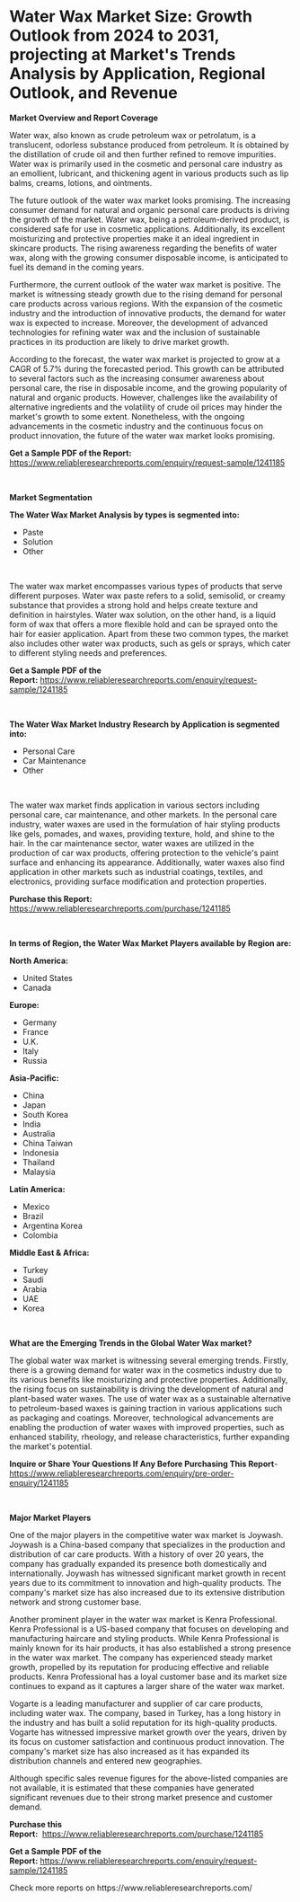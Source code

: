 <p><h1>Water Wax Market Size: Growth Outlook from 2024 to 2031, projecting at Market's Trends Analysis by Application, Regional Outlook, and Revenue</h1></p><p><strong>Market Overview and Report Coverage</strong></p>
<p><p>Water wax, also known as crude petroleum wax or petrolatum, is a translucent, odorless substance produced from petroleum. It is obtained by the distillation of crude oil and then further refined to remove impurities. Water wax is primarily used in the cosmetic and personal care industry as an emollient, lubricant, and thickening agent in various products such as lip balms, creams, lotions, and ointments.</p><p>The future outlook of the water wax market looks promising. The increasing consumer demand for natural and organic personal care products is driving the growth of the market. Water wax, being a petroleum-derived product, is considered safe for use in cosmetic applications. Additionally, its excellent moisturizing and protective properties make it an ideal ingredient in skincare products. The rising awareness regarding the benefits of water wax, along with the growing consumer disposable income, is anticipated to fuel its demand in the coming years.</p><p>Furthermore, the current outlook of the water wax market is positive. The market is witnessing steady growth due to the rising demand for personal care products across various regions. With the expansion of the cosmetic industry and the introduction of innovative products, the demand for water wax is expected to increase. Moreover, the development of advanced technologies for refining water wax and the inclusion of sustainable practices in its production are likely to drive market growth.</p><p>According to the forecast, the water wax market is projected to grow at a CAGR of 5.7% during the forecasted period. This growth can be attributed to several factors such as the increasing consumer awareness about personal care, the rise in disposable income, and the growing popularity of natural and organic products. However, challenges like the availability of alternative ingredients and the volatility of crude oil prices may hinder the market's growth to some extent. Nonetheless, with the ongoing advancements in the cosmetic industry and the continuous focus on product innovation, the future of the water wax market looks promising.</p></p>
<p><strong>Get a Sample PDF of the Report:</strong> <a href="https://www.reliableresearchreports.com/enquiry/request-sample/1241185">https://www.reliableresearchreports.com/enquiry/request-sample/1241185</a></p>
<p>&nbsp;</p>
<p><strong>Market Segmentation</strong></p>
<p><strong>The Water Wax Market Analysis by types is segmented into:</strong></p>
<p><ul><li>Paste</li><li>Solution</li><li>Other</li></ul></p>
<p>&nbsp;</p>
<p><p>The water wax market encompasses various types of products that serve different purposes. Water wax paste refers to a solid, semisolid, or creamy substance that provides a strong hold and helps create texture and definition in hairstyles. Water wax solution, on the other hand, is a liquid form of wax that offers a more flexible hold and can be sprayed onto the hair for easier application. Apart from these two common types, the market also includes other water wax products, such as gels or sprays, which cater to different styling needs and preferences.</p></p>
<p><strong>Get a Sample PDF of the Report:</strong>&nbsp;<a href="https://www.reliableresearchreports.com/enquiry/request-sample/1241185">https://www.reliableresearchreports.com/enquiry/request-sample/1241185</a></p>
<p>&nbsp;</p>
<p><strong>The Water Wax Market Industry Research by Application is segmented into:</strong></p>
<p><ul><li>Personal Care</li><li>Car Maintenance</li><li>Other</li></ul></p>
<p>&nbsp;</p>
<p><p>The water wax market finds application in various sectors including personal care, car maintenance, and other markets. In the personal care industry, water waxes are used in the formulation of hair styling products like gels, pomades, and waxes, providing texture, hold, and shine to the hair. In the car maintenance sector, water waxes are utilized in the production of car wax products, offering protection to the vehicle's paint surface and enhancing its appearance. Additionally, water waxes also find application in other markets such as industrial coatings, textiles, and electronics, providing surface modification and protection properties.</p></p>
<p><strong>Purchase this Report:</strong>&nbsp; <a href="https://www.reliableresearchreports.com/purchase/1241185">https://www.reliableresearchreports.com/purchase/1241185</a></p>
<p>&nbsp;</p>
<p><strong>In terms of Region, the Water Wax Market Players available by Region are:</strong></p>
<p>
    <p> <strong> North America: </strong>
        <ul>
            <li>United States</li>
            <li>Canada</li>
        </ul>
        </p> 
    <p> <strong> Europe: </strong>
        <ul>
            <li>Germany</li>
            <li>France</li>
            <li>U.K.</li>
            <li>Italy</li>
            <li>Russia</li>
        </ul>
        </p> 
    <p> <strong> Asia-Pacific: </strong>
        <ul>
            <li>China</li>
            <li>Japan</li>
            <li>South Korea</li>
            <li>India</li>
            <li>Australia</li>
            <li>China Taiwan</li>
            <li>Indonesia</li>
            <li>Thailand</li>
            <li>Malaysia</li>
        </ul>
        </p> 
    <p> <strong> Latin America: </strong>
        <ul>
            <li>Mexico</li>
            <li>Brazil</li>
            <li>Argentina Korea</li>
            <li>Colombia</li>
        </ul>
        </p> 
    <p> <strong> Middle East & Africa: </strong>
        <ul>
            <li>Turkey</li>
            <li>Saudi</li>
            <li>Arabia</li>
            <li>UAE</li>
            <li>Korea</li>
        </ul>
    </p>
    </p>
<p>&nbsp;</p>
<p><strong>What are the Emerging Trends in the Global Water Wax market?</strong></p>
<p><p>The global water wax market is witnessing several emerging trends. Firstly, there is a growing demand for water wax in the cosmetics industry due to its various benefits like moisturizing and protective properties. Additionally, the rising focus on sustainability is driving the development of natural and plant-based water waxes. The use of water wax as a sustainable alternative to petroleum-based waxes is gaining traction in various applications such as packaging and coatings. Moreover, technological advancements are enabling the production of water waxes with improved properties, such as enhanced stability, rheology, and release characteristics, further expanding the market's potential.</p></p>
<p><strong>Inquire or Share Your Questions If Any Before Purchasing This Report</strong>- <a href="https://www.reliableresearchreports.com/enquiry/pre-order-enquiry/1241185">https://www.reliableresearchreports.com/enquiry/pre-order-enquiry/1241185</a></p>
<p>&nbsp;</p>
<p><strong>Major Market Players</strong></p>
<p><p>One of the major players in the competitive water wax market is Joywash. Joywash is a China-based company that specializes in the production and distribution of car care products. With a history of over 20 years, the company has gradually expanded its presence both domestically and internationally. Joywash has witnessed significant market growth in recent years due to its commitment to innovation and high-quality products. The company's market size has also increased due to its extensive distribution network and strong customer base. </p><p>Another prominent player in the water wax market is Kenra Professional. Kenra Professional is a US-based company that focuses on developing and manufacturing haircare and styling products. While Kenra Professional is mainly known for its hair products, it has also established a strong presence in the water wax market. The company has experienced steady market growth, propelled by its reputation for producing effective and reliable products. Kenra Professional has a loyal customer base and its market size continues to expand as it captures a larger share of the water wax market.</p><p>Vogarte is a leading manufacturer and supplier of car care products, including water wax. The company, based in Turkey, has a long history in the industry and has built a solid reputation for its high-quality products. Vogarte has witnessed impressive market growth over the years, driven by its focus on customer satisfaction and continuous product innovation. The company's market size has also increased as it has expanded its distribution channels and entered new geographies.</p><p>Although specific sales revenue figures for the above-listed companies are not available, it is estimated that these companies have generated significant revenues due to their strong market presence and customer demand. </p></p>
<p><strong>Purchase this Report:</strong>&nbsp;&nbsp;<a href="https://www.reliableresearchreports.com/purchase/1241185">https://www.reliableresearchreports.com/purchase/1241185</a></p>
<p></p>
<p><strong>Get a Sample PDF of the Report:</strong>&nbsp;<a href="https://www.reliableresearchreports.com/enquiry/request-sample/1241185">https://www.reliableresearchreports.com/enquiry/request-sample/1241185</a></p>
<p>Check more reports on https://www.reliableresearchreports.com/</p>